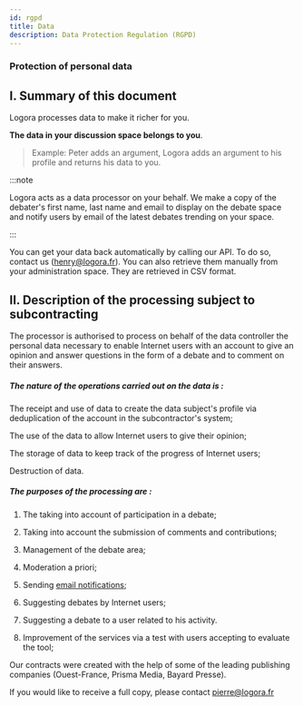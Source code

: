 ```yaml
---
id: rgpd
title: Data
description: Data Protection Regulation (RGPD)
---
```


### Protection of personal data 

## I. Summary of this document 

Logora processes data to make it richer for you. 

**The data in your discussion space belongs to you**. 

> Example: Peter adds an argument, Logora adds an argument to his profile and returns his data to you. 

:::note 

Logora acts as a data processor on your behalf. We make a copy of the debater's first name, last name and email to display on the debate space and notify users by email of the latest debates trending on your space. 

:::

You can get your data back automatically by calling our API. To do so, contact us (henry@logora.fr). 
You can also retrieve them manually from your administration space. They are retrieved in CSV format. 

## II. Description of the processing subject to subcontracting 

The processor is authorised to process on behalf of the data controller the personal data necessary to enable Internet users with an account to give an opinion and answer questions in the form of a debate and to comment on their answers. 

##### The nature of the operations carried out on the data is :

The receipt and use of data to create the data subject's profile via deduplication of the account in the subcontractor's system;

The use of the data to allow Internet users to give their opinion;

The storage of data to keep track of the progress of Internet users; 

Destruction of data. 

##### The purposes of the processing are :

1) The taking into account of participation in a debate; 

2) Taking into account the submission of comments and contributions;

3) Management of the debate area; 

4) Moderation a priori; 

5) Sending [email notifications](faq/mailing.md); 

6) Suggesting debates by Internet users; 

7) Suggesting a debate to a user related to his activity. 

8) Improvement of the services via a test with users accepting to evaluate the tool; 

Our contracts were created with the help of some of the leading publishing companies (Ouest-France, Prisma Media, Bayard Presse). 

If you would like to receive a full copy, please contact pierre@logora.fr

